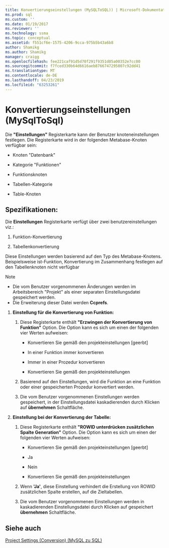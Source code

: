 ```yaml
---
title: Konvertierungseinstellungen (MySQLToSQL)) | Microsoft-Dokumentation
ms.prod: sql
ms.custom: ''
ms.date: 01/19/2017
ms.reviewer: ''
ms.technology: ssma
ms.topic: conceptual
ms.assetid: f551cf6e-1575-4206-9cca-975b5b43a6b8
author: Shamikg
ms.author: Shamikg
manager: craigg
ms.openlocfilehash: fee221caf91d5d70f291f9351d05a00352e7cc00
ms.sourcegitcommit: f7fced330b64d6616aeb8766747295807c92dd41
ms.translationtype: MT
ms.contentlocale: de-DE
ms.lasthandoff: 04/23/2019
ms.locfileid: "63253261"
---
```

# <a name="conversion-settings-mysqltosql"></a>Konvertierungseinstellungen (MySqlToSql)
Die **"Einstellungen"** Registerkarte kann der Benutzer knoteneinstellungen festlegen. Die Registerkarte wird in der folgenden Metabase-Knoten verfügbar sein:  
  
-   Knoten "Datenbank"  
  
-   Kategorie "Funktionen"  
  
-   Funktionsknoten  
  
-   Tabellen-Kategorie  
  
-   Table-Knoten  
  
## <a name="specifications"></a>Spezifikationen:  
Die **Einstellungen** Registerkarte verfügt über zwei benutzereinstellungen viz.:  
  
1.  Funktion-Konvertierung  
  
2.  Tabellenkonvertierung  
  
Diese Einstellungen werden basierend auf den Typ des Metabase-Knotens. Beispielsweise ist-Funktion, Konvertierung im Zusammenhang festlegen auf den Tabellenknoten nicht verfügbar  
  
> [!NOTE]  
> -   Die vom Benutzer vorgenommenen Änderungen werden im Arbeitsbereich "Projekt" als einer separaten Einstellungsdatei gespeichert werden.  
> -   Die Erweiterung dieser Datei werden **Ccprefs**.  
  
1.  **Einstellung für die Konvertierung von Funktion:**  
  
    1.  Diese Registerkarte enthält **"Erzwingen der Konvertierung von Funktion"** Option. Die Option kann es sich um einen der folgenden vier Werten aufweisen:  
  
        -   Konvertieren Sie gemäß den projekteinstellungen [geerbt]  
  
        -   In einer Funktion immer konvertieren  
  
        -   Immer in einer Prozedur konvertieren  
  
        -   Konvertieren Sie gemäß den projekteinstellungen  
  
    2.  Basierend auf den Einstellungen, wird die Funktion an eine Funktion oder einer gespeicherten Prozedur konvertiert werden.  
  
    3.  Die vom Benutzer vorgenommenen Einstellungen werden gespeichert, in der Einstellungsdatei kaskadierenden durch Klicken auf **übernehmen** Schaltfläche.  
  
2.  **Einstellung bei der Konvertierung der Tabelle:**  
  
    1.  Diese Registerkarte enthält **"ROWID unterdrücken zusätzlichen Spalte Generation"** Option. Die Option kann es sich um einen der folgenden vier Werten aufweisen:  
  
        -   Konvertieren Sie gemäß den projekteinstellungen [geerbt]  
  
        -   Ja  
  
        -   Nein  
  
        -   Konvertieren Sie gemäß den projekteinstellungen  
  
    2.  Wenn **'Ja'**, diese Einstellung verhindert die Erstellung von ROWID zusätzlichen Spalte erstellen, auf die Zieltabellen.  
  
    3.  Die vom Benutzer vorgenommenen Einstellungen werden in kaskadierenden Einstellungsdatei durch Klicken auf gespeichert **übernehmen** Schaltfläche.  
  
## <a name="see-also"></a>Siehe auch  
[Project Settings (Conversion) (MySQL zu SQL)](https://msdn.microsoft.com/7ad5fe44-6445-4ba8-a457-5af792631f11)  
  
